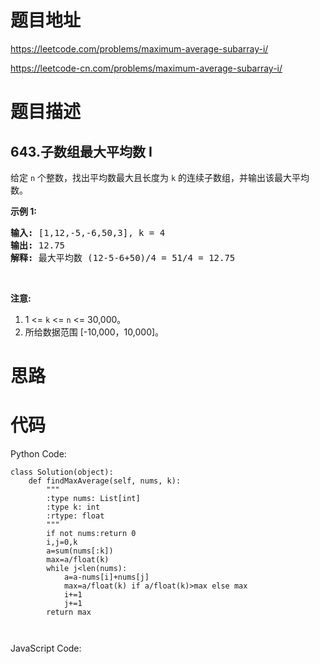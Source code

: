 # 题目地址
https://leetcode.com/problems/maximum-average-subarray-i/

https://leetcode-cn.com/problems/maximum-average-subarray-i/
# 题目描述
## 643.子数组最大平均数 I
<p>给定 <code>n</code> 个整数，找出平均数最大且长度为 <code>k</code> 的连续子数组，并输出该最大平均数。</p>

<p><strong>示例 1:</strong></p>

<pre><strong>输入:</strong> [1,12,-5,-6,50,3], k = 4
<strong>输出:</strong> 12.75
<strong>解释:</strong> 最大平均数 (12-5-6+50)/4 = 51/4 = 12.75
</pre>

<p>&nbsp;</p>

<p><strong>注意:</strong></p>

<ol>
	<li>1 &lt;= <code>k</code> &lt;= <code>n</code> &lt;= 30,000。</li>
	<li>所给数据范围 [-10,000，10,000]。</li>
</ol>

# 思路

# 代码
Python Code:

```
class Solution(object):
    def findMaxAverage(self, nums, k):
        """
        :type nums: List[int]
        :type k: int
        :rtype: float
        """
        if not nums:return 0
        i,j=0,k
        a=sum(nums[:k])
        max=a/float(k)
        while j<len(nums):
            a=a-nums[i]+nums[j]
            max=a/float(k) if a/float(k)>max else max
            i+=1
            j+=1
        return max
                
                    
```
JavaScript Code:

```

```
